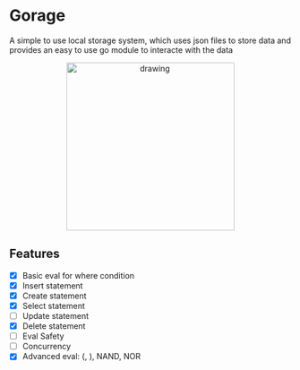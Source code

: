 # Gorage
A simple to use local storage system, which uses json files to store data and provides an easy to use go module to interacte with the data
<center>
<img src="https://i.imgur.com/8HDAwXt.png" alt="drawing" width="300"/>
</center>

## Features
- [X] Basic eval for where condition 
- [X] Insert statement
- [X] Create statement
- [X] Select statement
- [ ] Update statement
- [X] Delete statement
- [ ] Eval Safety
- [ ] Concurrency 
- [X] Advanced eval:  (, ), NAND, NOR
